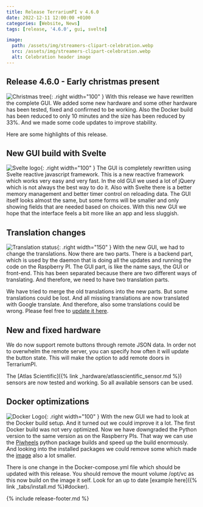 ```yaml
---
title: Release TerrariumPI v 4.6.0
date: 2022-12-11 12:00:00 +0100
categories: [Website, News]
tags: [release, '4.6.0', gui, svelte]

image:
  path: /assets/img/streamers-clipart-celebration.webp
  src: /assets/img/streamers-clipart-celebration.webp
  alt: Celebration header image
---
```


## Release 4.6.0 - Early christmas present

![Christmas tree](/assets/img/Christmas.png){: .right width="100" }
With this release we have rewritten the complete GUI. We added some new hardware and some other hardware has been tested, fixed and confirmed to be working. Also the Docker build has been reduced to only 10 minutes and the size has been reduced by 33%. And we made some code updates to improve stability.

Here are some highlights of this release.

## New GUI build with Svelte

![Svelte logo](/assets/img/SvelteLogo.png){: .right width="100" }
The GUI is completely rewritten using Svelte reactive javascript framework. This is a new reactive framework which works very easy and very fast. In the old GUI we used a lot of jQuery which is not always the best way to do it. Also with Svelte there is a better memory management and better timer control on reloading data. The GUI itself looks almost the same, but some forms will be smaller and only showing fields that are needed based on choices. With this new GUI we hope that the interface feels a bit more like an app and less sluggish.

## Translation changes

![Translation status](https://weblate.theyosh.nl/widgets/terrariumpi/-/multi-auto.svg){: .right width="150" }
With the new GUI, we had to change the translations. Now there are two parts. There is a backend part, which is used by the daemon that is doing all the updates and running the code on the Raspberry PI. The GUI part, is like the name says, the GUI or front-end. This has been separated because there are two different ways of translating. And therefore, we need to have two translation parts.

We have tried to merge the old translations into the new parts. But some translations could be lost. And all missing translations are now translated with Google translate. And therefore, also some translations could be wrong. Please feel free to [update it here](https://weblate.theyosh.nl/engage/terrariumpi/).

## New and fixed hardware

We do now support remote buttons through remote JSON data. In order not to overwhelm the remote server, you can specify how often it will update the button state. This will make the option to add remote doors in TerrariumPI.

The [Atlas Scientific]({% link _hardware/atlasscientific_sensor.md %}) sensors are now tested and working. So all available sensors can be used.

## Docker optimizations

![Docker Logo](/assets/img/DockerLogo.webp){: .right width="100" }
With the new GUI we had to look at the Docker build setup. And it turned out we could improve it a lot. The first Docker build was not very optimized. Now we have downgraded the Python version to the same version as on the Raspberry PIs. That way we can use the [Piwheels](https://piwheels.org/) python package builds and speed up the build enormously. And looking into the installed packages we could remove some which made the [image](https://hub.docker.com/r/theyosh/terrariumpi) also a lot smaller.

There is one change in the Docker-compose.yml file which should be updated with this release. You should remove the mount volume /opt/vc as this now build on the image it self. Look for an up to date [example here]({% link _tabs/install.md %}#docker).

{% include release-footer.md %}
